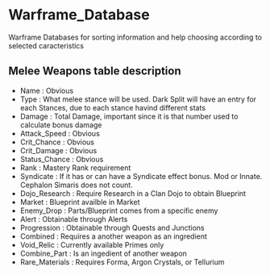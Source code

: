 # Warframe_Database
Warframe Databases for sorting information and help choosing according to selected caracteristics


## Melee Weapons table description
* Name : Obvious
* Type : What melee stance will be used. Dark Split will have an entry for each Stances, due to each stance havind different stats
* Damage : Total Damage, important since it is that number used to calculate bonus damage
* Attack_Speed : Obvious
* Crit_Chance : Obvious
* Crit_Damage : Obvious
* Status_Chance : Obvious
* Rank : Mastery Rank requirement
* Syndicate : If it has or can have a Syndicate effect bonus. Mod or Innate. Cephalon Simaris does not count.
* Dojo_Research : Require Research in a Clan Dojo to obtain Blueprint
* Market : Blueprint availble in Market
* Enemy_Drop : Parts/Blueprint comes from a specific enemy
* Alert : Obtainable through Alerts
* Progression : Obtainable through Quests and Junctions
* Combined : Requires a another weapon as an ingredient
* Void_Relic : Currently available Primes only
* Combine_Part : Is an ingedient of another weapon
* Rare_Materials : Requires Forma, Argon Crystals,  or Tellurium
